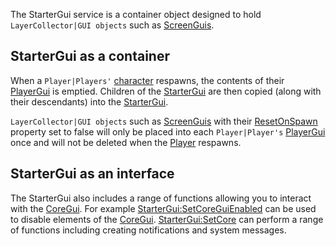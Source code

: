 The StarterGui service is a container object designed to hold `LayerCollector|GUI objects` such as [ScreenGuis](https://developer.roblox.com/en-us/api-reference/class/ScreenGui).

StarterGui as a container
-------------------------

When a `Player|Players'` [character](https://developer.roblox.com/en-us/api-reference/property/Player/Character) respawns, the contents of their [PlayerGui](https://developer.roblox.com/en-us/api-reference/class/PlayerGui) is emptied. Children of the [StarterGui](https://developer.roblox.com/en-us/api-reference/class/StarterGui) are then copied (along with their descendants) into the [StarterGui](https://developer.roblox.com/en-us/api-reference/class/StarterGui).

`LayerCollector|GUI objects` such as [ScreenGuis](https://developer.roblox.com/en-us/api-reference/class/ScreenGui) with their [ResetOnSpawn](https://developer.roblox.com/en-us/api-reference/property/LayerCollector/ResetOnSpawn) property set to false will only be placed into each `Player|Player's` [PlayerGui](https://developer.roblox.com/en-us/api-reference/class/PlayerGui) once and will not be deleted when the [Player](https://developer.roblox.com/en-us/api-reference/class/Player) respawns.

StarterGui as an interface
--------------------------

The StarterGui also includes a range of functions allowing you to interact with the [CoreGui](https://developer.roblox.com/en-us/api-reference/class/CoreGui). For example [StarterGui:SetCoreGuiEnabled](https://developer.roblox.com/en-us/api-reference/function/StarterGui/SetCoreGuiEnabled) can be used to disable elements of the [CoreGui](https://developer.roblox.com/en-us/api-reference/class/CoreGui). [StarterGui:SetCore](https://developer.roblox.com/en-us/api-reference/function/StarterGui/SetCore) can perform a range of functions including creating notifications and system messages.